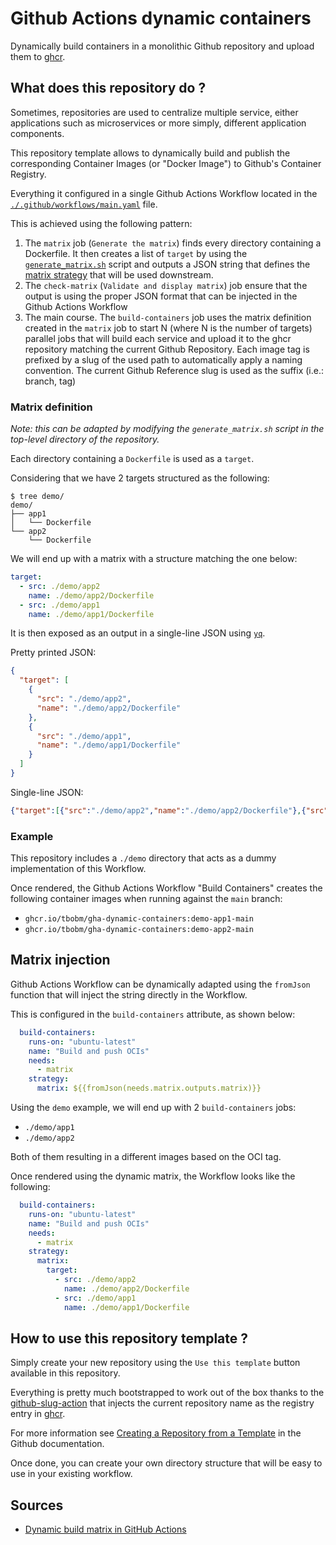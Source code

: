 # Github Actions dynamic containers

Dynamically build containers in a monolithic Github repository and upload them
to [ghcr][ghcr].

[ghcr]: https://github.com/features/packages

## What does this repository do ?

Sometimes, repositories are used to centralize multiple service, either
applications such as microservices or more simply, different application
components.

This repository template allows to dynamically build and publish the
corresponding Container Images (or "Docker Image") to Github's Container
Registry.

Everything it configured in a single Github Actions Workflow located in the
[`./.github/workflows/main.yaml`](./.github/workflows/main.yaml) file.

This is achieved using the following pattern:
1. The `matrix` job (`Generate the matrix`) finds every directory containing
a Dockerfile. It then creates a list of `target` by using the
[`generate_matrix.sh`](./generate_matrix.sh) script and outputs a JSON string
that defines the [matrix strategy][gh-matrix] that will be used downstream.
2. The `check-matrix` (`Validate and display matrix`) job ensure that the
output is using the proper JSON format that can be injected in the Github
Actions Workflow
3. The main course. The `build-containers` job uses the matrix definition
created in the `matrix` job to start N (where N is the number of targets)
parallel jobs that will build each service and upload it to the ghcr repository
matching the current Github Repository. Each image tag is prefixed by a slug
of the used path to automatically apply a naming convention. The current
Github Reference slug is used as the suffix (i.e.: branch, tag)

[gh-matrix]: https://docs.github.com/en/actions/using-workflows/workflow-syntax-for-github-actions#jobsjob_idstrategymatrix

### Matrix definition

_Note: this can be adapted by modifying the `generate_matrix.sh` script in the
top-level directory of the repository._

Each directory containing a `Dockerfile` is used as a `target`.

Considering that we have 2 targets structured as the following:
```console
$ tree demo/
demo/
├── app1
│   └── Dockerfile
└── app2
    └── Dockerfile
```

We will end up with a matrix with a structure matching the one below:
```yaml
target:
  - src: ./demo/app2
    name: ./demo/app2/Dockerfile
  - src: ./demo/app1
    name: ./demo/app1/Dockerfile
```

It is then exposed as an output in a single-line JSON using [`yq`][yq].

Pretty printed JSON:
```json
{
  "target": [
    {
      "src": "./demo/app2",
      "name": "./demo/app2/Dockerfile"
    },
    {
      "src": "./demo/app1",
      "name": "./demo/app1/Dockerfile"
    }
  ]
}
```

Single-line JSON:
```json
{"target":[{"src":"./demo/app2","name":"./demo/app2/Dockerfile"},{"src":"./demo/app1","name":"./demo/app1/Dockerfile"}]}
```

[yq]: https://mikefarah.gitbook.io/yq/

### Example

This repository includes a `./demo` directory that acts as a dummy
implementation of this Workflow.

Once rendered, the Github Actions Workflow "Build Containers" creates the
following container images when running against the `main` branch:
- `ghcr.io/tbobm/gha-dynamic-containers:demo-app1-main`
- `ghcr.io/tbobm/gha-dynamic-containers:demo-app2-main`

## Matrix injection

Github Actions Workflow can be dynamically adapted using the `fromJson`
function that will inject the string directly in the Workflow.

This is configured in the `build-containers` attribute, as shown below:
```yaml
  build-containers:
    runs-on: "ubuntu-latest"
    name: "Build and push OCIs"
    needs:
      - matrix
    strategy:
      matrix: ${{fromJson(needs.matrix.outputs.matrix)}}
```

Using the `demo` example, we will end up with 2 `build-containers` jobs:
- `./demo/app1`
- `./demo/app2`

Both of them resulting in a different images based on the OCI tag.

Once rendered using the dynamic matrix, the Workflow looks like the following:
```yaml
  build-containers:
    runs-on: "ubuntu-latest"
    name: "Build and push OCIs"
    needs:
      - matrix
    strategy:
      matrix:
        target:
          - src: ./demo/app2
            name: ./demo/app2/Dockerfile
          - src: ./demo/app1
            name: ./demo/app1/Dockerfile
```

## How to use this repository template ?

Simply create your new repository using the `Use this template` button
available in this repository.

Everything is pretty much bootstrapped to work out of the box thanks to
the [github-slug-action][gh-slug-action] that injects the current repository
name as the registry entry in [ghcr][ghcr].

[gh-slug-action]: https://github.com/marketplace/actions/github-slug-action#overview

For more information see [Creating a Repository from a Template][gh-template]
in the Github documentation.

[gh-template]: https://docs.github.com/en/repositories/creating-and-managing-repositories/creating-a-repository-from-a-template#creating-a-repository-from-a-template

Once done, you can create your own directory structure that will be easy
to use in your existing workflow.

## Sources

- [Dynamic build matrix in GitHub Actions](https://www.cynkra.com/blog/2020-12-23-dynamic-gha/)
